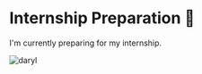 # Internship Preparation 🚀

I'm currently preparing for my internship.

![daryl](https://media1.tenor.com/m/etGaJxnckfAAAAAd/daryl-dixon.gif)
